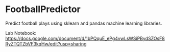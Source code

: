 # FootballPredictor
Predict football plays using sklearn and pandas machine learning libraries.

Lab Notebook: https://docs.google.com/document/d/1bPQquE_ePg4vwLsWSiPBydSZOsF8RyZTQTZbVF3kqHw/edit?usp=sharing
